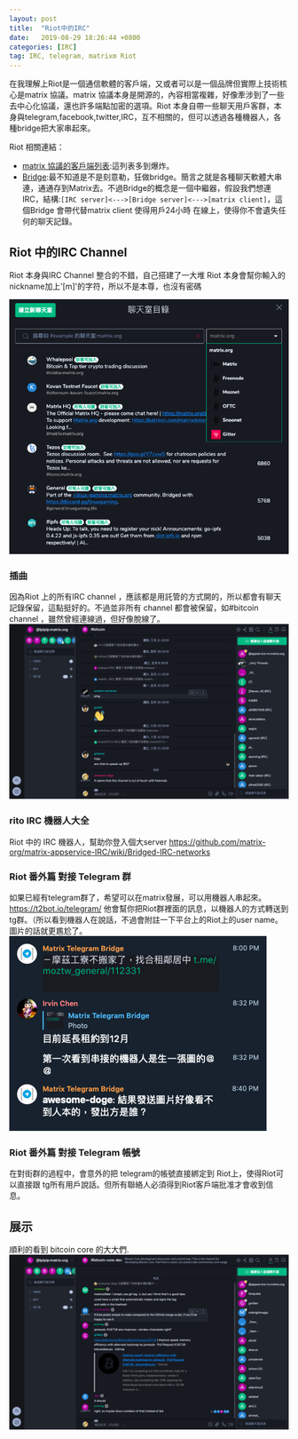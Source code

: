 ```yaml
---
layout: post
title:  "Riot中的IRC"
date:   2019-08-29 18:26:44 +0800
categories: [IRC]
tag: IRC, telegram, matrixm Riot
---
```


在我理解上Riot是一個通信軟體的客戶端，又或者可以是一個品牌但實際上技術核心是matrix 協議。matrix 協議本身是開源的，內容相當複雜，好像牽涉到了一些去中心化協議，還也許多端點加密的選項。Riot 本身自帶一些聊天用戶客群，本身與telegram,facebook,twitter,IRC，互不相關的，但可以透過各種機器人，各種bridge把大家串起來。

Riot 相關連結：
* [matrix 協議的客戶端列表](https://matrix.org/docs/projects/try-matrix-now):這列表多到爆炸。
* [Bridge](https://matrix.org/bridges):最不知道是不是刻意勒，狂做bridge。簡言之就是各種聊天軟體大串連，通通存到Matrix去。不過Bridge的概念是一個中繼器，假設我們想連IRC，結構:`[IRC server]<--->[Bridge server]<--->[matrix client]`，這個Bridge 會帶代替matrix client 使得用戶24小時 在線上，使得你不會遺失任何的聊天記錄。


## Riot 中的IRC Channel
Riot 本身與IRC Channel 整合的不錯，自己搭建了一大堆
Riot 本身會幫你輸入的nickname加上'[m]'的字符，所以不是本尊，也沒有密碼

![](/image/irc1.png)


### 插曲
因為Riot 上的所有IRC channel ，應該都是用託管的方式開的，所以都會有聊天記錄保留，這點挺好的。不過並非所有 channel 都會被保留，如#bitcoin channel ，雖然曾經連線過，但好像脫線了。    
![](/image/irc2.png)

### rito IRC 機器人大全
Riot 中的 IRC 機器人，幫助你登入個大server
https://github.com/matrix-org/matrix-appservice-IRC/wiki/Bridged-IRC-networks

### Riot 番外篇 對接 Telegram 群
如果已經有telegram群了，希望可以在matrix發展，可以用機器人串起來。
https://t2bot.io/telegram/
他會幫你把Riot群裡面的訊息，以機器人的方式轉送到tg群。（所以看到機器人在說話，不過會附註一下平台上的Riot上的user name。圖片的話就更尷尬了。    
![](/image/irc3.png)

### Riot 番外篇 對接 Telegram 帳號

在對街群的過程中，會意外的把 telegram的帳號直接綁定到 Riot上，使得Riot可以直接跟 tg所有用戶說話。但所有聯絡人必須得到Riot客戶端批准才會收到信息。


## 展示
順利的看到 bitcoin core 的大大們.   
![](/image/irc4.png)